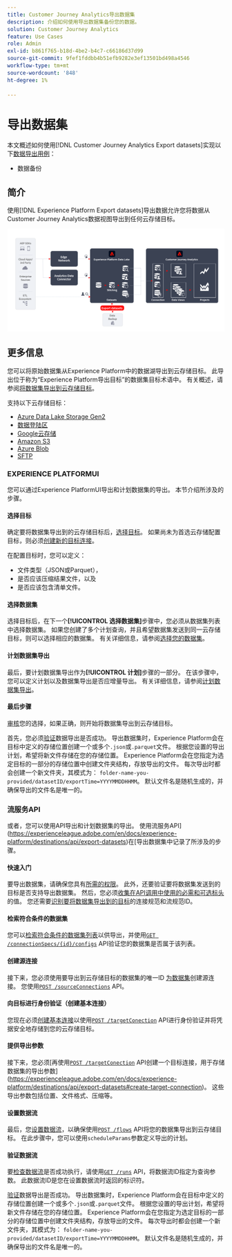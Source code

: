 ```yaml
---
title: Customer Journey Analytics导出数据集
description: 介绍如何使用导出数据集备份您的数据。
solution: Customer Journey Analytics
feature: Use Cases
role: Admin
exl-id: b861f765-b18d-4be2-b4c7-c66186d37d99
source-git-commit: 9fef1fddbb4b51efb9282e3ef13501bd498a4546
workflow-type: tm+mt
source-wordcount: '848'
ht-degree: 1%

---
```


# 导出数据集

本文概述如何使用[!DNL Customer Journey Analytics Export datasets]实现以下[数据导出用例](overview.md)：

- 数据备份

## 简介

使用[!DNL Experience Platform Export datasets]导出数据允许您将数据从Customer Journey Analytics数据视图导出到任何云存储目标。

![BI扩展](../assets/export-datasets.svg)

## 更多信息

您可以将原始数据集从Experience Platform中的数据湖导出到云存储目标。 此导出位于称为“Experience Platform导出目标”的数据集目标术语中。 有关概述，请参阅[将数据集导出到云存储目标](https://experienceleague.adobe.com/en/docs/experience-platform/destinations/ui/activate/export-datasets)。

支持以下云存储目标：

- [Azure Data Lake Storage Gen2](https://experienceleague.adobe.com/en/docs/experience-platform/destinations/catalog/cloud-storage/adls-gen2)
- [数据登陆区](https://experienceleague.adobe.com/en/docs/experience-platform/destinations/catalog/cloud-storage/data-landing-zone)
- [Google云存储](https://experienceleague.adobe.com/en/docs/experience-platform/destinations/catalog/cloud-storage/google-cloud-storage)
- [Amazon S3](https://experienceleague.adobe.com/en/docs/experience-platform/destinations/catalog/cloud-storage/amazon-s3#changelog)
- [Azure Blob](https://experienceleague.adobe.com/en/docs/experience-platform/destinations/catalog/cloud-storage/azure-blob#changelog)
- [SFTP](https://experienceleague.adobe.com/en/docs/experience-platform/destinations/catalog/cloud-storage/sftp#changelog)


### EXPERIENCE PLATFORMUI

您可以通过Experience PlatformUI导出和计划数据集的导出。 本节介绍所涉及的步骤。

#### 选择目标

确定要将数据集导出到的云存储目标后，[选择目标](https://experienceleague.adobe.com/en/docs/experience-platform/destinations/ui/activate/export-datasets#select-destination)。 如果尚未为首选云存储配置目标，则必须[创建新的目标连接](https://experienceleague.adobe.com/en/docs/experience-platform/destinations/ui/connect-destination)。

在配置目标时，您可以定义：

- 文件类型（JSON或Parquet），
- 是否应该压缩结果文件，以及
- 是否应该包含清单文件。


#### 选择数据集

选择目标后，在下一个&#x200B;**[!UICONTROL 选择数据集]**&#x200B;步骤中，您必须从数据集列表中选择数据集。 如果您创建了多个计划查询，并且希望数据集发送到同一云存储目标，则可以选择相应的数据集。 有关详细信息，请参阅[选择您的数据集](https://experienceleague.adobe.com/en/docs/experience-platform/destinations/ui/activate/export-datasets#select-datasets)。

#### 计划数据集导出

最后，要计划数据集导出作为&#x200B;**[!UICONTROL 计划]**&#x200B;步骤的一部分。 在该步骤中，您可以定义计划以及数据集导出是否应增量导出。 有关详细信息，请参阅[计划数据集导出](https://experienceleague.adobe.com/en/docs/experience-platform/destinations/ui/activate/export-datasets#scheduling)。


#### 最后步骤

[审核](https://experienceleague.adobe.com/en/docs/experience-platform/destinations/ui/activate/export-datasets#review)您的选择，如果正确，则开始将数据集导出到云存储目标。

首先，您必须[验证](https://experienceleague.adobe.com/en/docs/experience-platform/destinations/ui/activate/export-datasets#verify)数据导出是否成功。 导出数据集时，Experience Platform会在目标中定义的存储位置创建一个或多个`.json`或`.parquet`文件。 根据您设置的导出计划，希望将新文件存储在您的存储位置。 Experience Platform会在您指定为选定目标的一部分的存储位置中创建文件夹结构，存放导出的文件。 每次导出时都会创建一个新文件夹，其模式为： `folder-name-you-provided/datasetID/exportTime=YYYYMMDDHHMM`。 默认文件名是随机生成的，并确保导出的文件名是唯一的。

### 流服务API

或者，您可以使用API导出和计划数据集的导出。 使用流服务API](https://experienceleague.adobe.com/en/docs/experience-platform/destinations/api/export-datasets)在[导出数据集中记录了所涉及的步骤。

#### 快速入门

要导出数据集，请确保您具有[所需的权限](https://experienceleague.adobe.com/en/docs/experience-platform/destinations/api/export-datasets#permissions)。 此外，还要验证要将数据集发送到的目标是否支持导出数据集。 然后，您必须[收集在API调用中使用的必需和可选标头](https://experienceleague.adobe.com/en/docs/experience-platform/destinations/api/export-datasets#gather-values-headers)的值。 您还需要[识别要将数据集导出到的目标](https://experienceleague.adobe.com/en/docs/experience-platform/destinations/api/export-datasets#gather-connection-spec-flow-spec)的连接规范和流规范ID。

#### 检索符合条件的数据集

您可以[检索符合条件的数据集列表](https://experienceleague.adobe.com/en/docs/experience-platform/destinations/api/export-datasets#retrieve-list-of-available-datasets)以供导出，并使用[`GET /connectionSpecs/{id}/configs`](https://developer.adobe.com/experience-platform-apis/references/destinations/#tag/Configurations/operation/getDatasets) API验证您的数据集是否属于该列表。


#### 创建源连接

接下来，您必须使用要导出到云存储目标的数据集的唯一ID [为数据集](https://experienceleague.adobe.com/en/docs/experience-platform/destinations/api/export-datasets#create-source-connection)创建源连接。 您使用[`POST /sourceConnections`](https://developer.adobe.com/experience-platform-apis/references/destinations/#tag/Source-connections/operation/postSourceConnection) API。

#### 向目标进行身份验证（创建基本连接）

您现在必须[创建基本连接](https://experienceleague.adobe.com/en/docs/experience-platform/destinations/api/export-datasets#create-base-connection)以使用[`POST /targetConection`](https://developer.adobe.com/experience-platform-apis/references/destinations/#tag/Target-connections/operation/postTargetConnection) API进行身份验证并将凭据安全地存储到您的云存储目标。


#### 提供导出参数

接下来，您必须[再使用[`POST /targetConection`](https://developer.adobe.com/experience-platform-apis/references/destinations/#tag/Target-connections/operation/postTargetConnection) API创建一个目标连接，用于存储数据集的导出参数](https://experienceleague.adobe.com/en/docs/experience-platform/destinations/api/export-datasets#create-target-connection)。 这些导出参数包括位置、文件格式、压缩等。

#### 设置数据流

最后，您[设置数据流](https://experienceleague.adobe.com/en/docs/experience-platform/destinations/api/export-datasets#create-dataflow)，以确保使用[`POST /flows`](https://developer.adobe.com/experience-platform-apis/references/destinations/#tag/Dataflows/operation/postFlow) API将您的数据集导出到云存储目标。 在此步骤中，您可以使用`scheduleParams`参数定义导出的计划。

#### 验证数据流

要[检查数据流](https://experienceleague.adobe.com/en/docs/experience-platform/destinations/api/export-datasets#get-dataflow-runs)是否成功执行，请使用[`GET /runs`](https://developer.adobe.com/experience-platform-apis/references/destinations/#tag/Dataflow-runs/operation/getFlowRuns) API，将数据流ID指定为查询参数。 此数据流ID是您在设置数据流时返回的标识符。

[验证](https://experienceleague.adobe.com/en/docs/experience-platform/destinations/ui/activate/export-datasets#verify)数据导出是否成功。 导出数据集时，Experience Platform会在目标中定义的存储位置创建一个或多个`.json`或`.parquet`文件。 根据您设置的导出计划，希望将新文件存储在您的存储位置。 Experience Platform会在您指定为选定目标的一部分的存储位置中创建文件夹结构，存放导出的文件。 每次导出时都会创建一个新文件夹，其模式为： `folder-name-you-provided/datasetID/exportTime=YYYYMMDDHHMM`。 默认文件名是随机生成的，并确保导出的文件名是唯一的。
